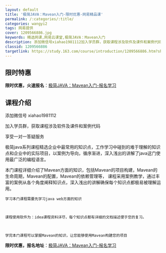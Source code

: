 ```yaml
---
layout: default
title: '极简JAVA：Mavean入门-限时优惠-网易精品课'
permalink: /:categories/:title/
categories: wangyi2
tags: 网易提供
cover: 1209566886.jpg
keywords: 精选网课,网易云课堂,极简JAVA：Mavean入门
description: 添加微信号xiahao1981112加入学员群，获取课程涉及软件及课件和案例代码享受一对一答疑服务极简java系列课程精
classid: 1209566886
targetlink: https://study.163.com/course/introduction/1209566886.htm?share=1&shareId=1025206652&utm_campaign=share&utm_medium=iphoneShare&utm_source=&utm_u=1025206652
---
```


## 限时特惠

**限时优惠，火速报名**：[极简JAVA：Mavean入门-报名学习](https://study.163.com/course/introduction/1209566886.htm?share=1&shareId=1025206652&utm_campaign=share&utm_medium=iphoneShare&utm_source=&utm_u=1025206652)

## 课程介绍

添加微信号 xiahao1981112

加入学员群，获取课程涉及软件及课件和案例代码

享受一对一答疑服务



极简java系列课程精选企业中最常用的知识点，工作学习中碰到的难于理解的知识点和企业中的实际项目，以案例为导向，循序渐进，深入浅出的讲解了java这门使用最广泛的编程语言。



  本门课程详细介绍了Mavean方面的知识，包括Mavean的项目构建，Mavean的生命周期，Mavean的配置，Mavean的依赖管理等，  课程采用案例教学，通过丰富的案例从各个角度阐释知识点，深入浅出的讲解确保每个知识点都极易被理解运用。    



    学习本门课程需要先学习java web方面的知识



    课程使用软件为：idea课程资料详尽，每个知识点都有详细的文档描述便于您的复习。   



    学完本门课程可以掌握Mavean的知识，让您能够使用Mavean构建您的项目

**限时优惠，报名地址**：[极简JAVA：Mavean入门-报名学习](https://study.163.com/course/introduction/1209566886.htm?share=1&shareId=1025206652&utm_campaign=share&utm_medium=iphoneShare&utm_source=&utm_u=1025206652)

